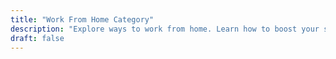 ```yaml
---
title: "Work From Home Category"
description: "Explore ways to work from home. Learn how to boost your skills and career remotely from the comfort of your living room."
draft: false
---
```

